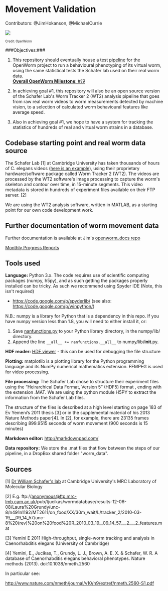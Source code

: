 Movement Validation
===================

Contributors: @JimHokanson, @MichaelCurrie

![](https://github.com/MichaelCurrie/movement_validation/blob/master/documentation/images/Validation%20Strategy.png?raw=true)

<sub><sup>Credit: OpenWorm</sub></sup>

###Objectives:###

1. This repository should eventually house a test [pipeline](https://github.com/MichaelCurrie/movement_validation/blob/master/documentation/Processing%20Pipeline.md) for the OpenWorm project to run a behavioural phenotyping of its virtual worm, using the same statistical tests the Schafer lab used on their real worm data.  
[**Overall OpenWorm Milestone**: *#19*](https://github.com/openworm/OpenWorm/issues?milestone=19&state=open)  

2. In achieving goal #1, this repository will also be an open source version of the Schafer Lab's Worm Tracker 2 (WT2) analysis pipeline that goes from raw real worm videos to worm measurements detected by machine vision, to a selection of calculated worm behavioural features like average speed.

3. Also in achieving goal #1, we hope to have a system for tracking the statistics of hundreds of real and virtual worm strains in a database.


## Codebase starting point and real worm data source ##

The Schafer Lab [1] at Cambridge University has taken thousands of hours of C. elegans videos ([here is an example](http://www.youtube.com/watch?v=5FAiSgl55p0)), using their proprietary hardware/software package called Worm Tracker 2 (WT2).  The videos are processed by the WT2 software's image processing to capture the worm's skeleton and contour over time, in 15-minute segments.  This video metadata is stored in hundreds of experiment files available on their FTP server. [2]

We are using the WT2 analysis software, written in MATLAB, as a starting point for our own code development work.


## Further documentation of worm movement data ##

Further documentation is available at Jim's [openworm_docs repo](https://github.com/JimHokanson/openworm_docs/tree/master/Movement)

[Monthly Progress Reports](https://github.com/JimHokanson/openworm_docs/tree/master/Projects/MovementValidation)



## Tools used ##

**Language:** Python 3.x.  The code requires use of scientific computing packages (numpy, h5py), and as such getting the packages properly installed can be tricky. As such we recommend using Spyder IDE (Note, this isn't required)
- https://code.google.com/p/spyderlib/ (see also: https://code.google.com/p/winpython/)

N.B.: numpy is a library for Python that is a dependency in this repo.  If you have numpy version less than 1.8, you will need to either install it, or:

1. Save [nanfunctions.py](https://github.com/numpy/numpy/blob/0cfa4ed4ee39aaa94e4059c6394a4ed75a8e3d6c/numpy/lib/nanfunctions.py) to your Python library directory, in the numpy/lib/ directory.
2. Append the line ```__all__ += nanfunctions.__all__``` to numpy/lib/__init__.py.

**HDF reader:** [HDF viewer](http://www.hdfgroup.org/hdf-java-html/hdfview/) - this can be used for debugging the file structure

**Plotting:** matplotlib is a plotting library for the Python programming language and its NumPy numerical mathematics extension.  FFMPEG is used for video processing.

**File processing:** The Schafer Lab chose to structure their experiment files using the  “Heirarchical Data Format, Version 5” (HDF5) format , ending with the extension .MAT.  We are using the python module H5PY to extract the information from the Schafer Lab files.

The structure of the files is described at a high level starting on page 183 of Ev Yemeni’s 2011 thesis [3] or in the supplemental material of his 2013 Nature Methods paper[4].  In [2], for example, there are 23135 frames describing 899.9515 seconds of worm movement (900 seconds is 15 minutes)

**Markdown editor:** http://markdownpad.com/

**Data repository:** We store the .mat files that flow between the steps of our pipeline, in a DropBox shared folder "worm_data".

## Sources ##

[1] [Dr William Schafer's lab](http://www2.mrc-lmb.cam.ac.uk/groups/wschafer/) at Cambridge University's MRC Laboratory of Molecular Biology

[2] E.g. ftp://anonymous@ftp.mrc-lmb.cam.ac.uk/pub/tjucikas/wormdatabase/results-12-06-08/Laura%20Grundy/unc-8/n491n1192/MT2611/on_food/XX/30m_wait/L/tracker_2/2010-03-19___09_14_57/unc-8%20(rev)%20on%20food%20R_2010_03_19__09_14_57___2___2_features.mat

[3] Yemini E 2011 High-throughput, single-worm tracking and analysis in Caenorhabditis elegans (University of Cambridge)

[4] Yemini, E., Jucikas, T., Grundy, L. J., Brown, A. E. X. & Schafer, W. R. A database of Caenorhabditis elegans behavioral phenotypes. Nature methods (2013). doi:10.1038/nmeth.2560

In particular see:

http://www.nature.com/nmeth/journal/v10/n9/extref/nmeth.2560-S1.pdf
